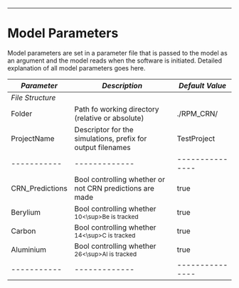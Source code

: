 ---
# Model Parameters
Model parameters are set in a parameter file that is passed to the model as an argument and the model reads when the software is initiated.
Detailed explanation of all model parameters goes here.

| *Parameter* | *Description* | *Default Value* |
| ----------- | ------------- | --------------- |
| *File Structure* |
| Folder | Path fo working directory (relative or absolute) | ./RPM_CRN/ |
| ProjectName | Descriptor for the simulations, prefix for output filenames | TestProject |
| ----------- | ------------- | --------------- |
| CRN_Predictions | Bool controlling whether or not CRN predictions are made | true |
| Berylium | Bool controlling whether <sup>10<\sup>Be is tracked | true |
| Carbon | Bool controlling whether <sup>14<\sup>C is tracked | true |
| Aluminium | Bool controlling whether <sup>26<\sup>Al is tracked | true |
| ----------- | ------------- | --------------- |
